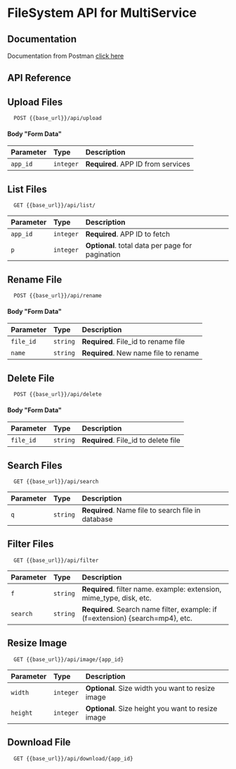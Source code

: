 # FileSystem API for MultiService

## Documentation

Documentation from Postman [click here](https://documenter.getpostman.com/view/19496704/Uz5Nisvt#24328f7f-9b6d-4821-bc1e-56dc5d57dff8)
 
 

## API Reference

## Upload Files

```http
  POST {{base_url}}/api/upload
```

#### Body "Form Data"
| Parameter | Type     | Description                |
| :-------- | :------- | :------------------------- |
| `app_id` | `integer` | **Required**. APP ID from services |

## List Files

```http
  GET {{base_url}}/api/list/
```

| Parameter | Type     | Description                       |
| :-------- | :------- | :-------------------------------- |
| `app_id`      | `integer` | **Required**. APP ID to fetch |
| `p`      | `integer` | **Optional**. total data per page for pagination |


## Rename File

```http
  POST {{base_url}}/api/rename
```

#### Body "Form Data"
| Parameter | Type     | Description                |
| :-------- | :------- | :------------------------- |
| `file_id` | `string` | **Required**. File_id to rename file |
| `name` | `string` | **Required**. New name file to rename |


## Delete File

```http
  POST {{base_url}}/api/delete
```

#### Body "Form Data"
| Parameter | Type     | Description                |
| :-------- | :------- | :------------------------- |
| `file_id` | `string` | **Required**. File_id to delete file |


## Search Files

```http
  GET {{base_url}}/api/search
```

| Parameter | Type     | Description                |
| :-------- | :------- | :------------------------- |
| `q` | `string` | **Required**. Name file to search file in database |


## Filter Files

```http
  GET {{base_url}}/api/filter
```

| Parameter | Type     | Description                |
| :-------- | :------- | :------------------------- |
| `f` | `string` | **Required**. filter name. example: extension, mime_type, disk, etc. |
| `search` | `string` | **Required**. Search name filter, example: if (f=extension) {search=mp4}, etc. |


## Resize Image

```http
  GET {{base_url}}/api/image/{app_id}
```

| Parameter | Type     | Description                |
| :-------- | :------- | :------------------------- |
| `width` | `integer` | **Optional**. Size width you want to resize image |
| `height` | `integer` | **Optional**. Size height you want to resize image |

## Download File

```http
  GET {{base_url}}/api/download/{app_id}
```